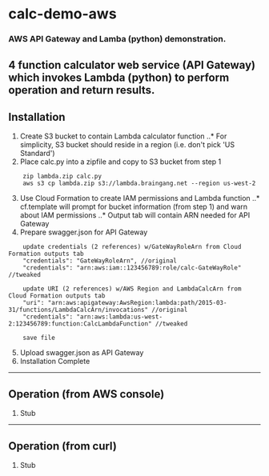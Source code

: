 # calc-demo-aws
### AWS API Gateway and Lamba (python) demonstration.


4 function calculator web service (API Gateway) which invokes Lambda (python) to perform operation and return results.
---
## Installation


1.  Create S3 bucket to contain Lambda calculator function
..* For simplicity, S3 bucket should reside in a region (i.e. don't pick 'US Standard') 
2.  Place calc.py into a zipfile and copy to S3 bucket from step 1
```
    zip lambda.zip calc.py
    aws s3 cp lambda.zip s3://lambda.braingang.net --region us-west-2
```
3.  Use Cloud Formation to create IAM permissions and Lambda function
..* cf.template will prompt for bucket information (from step 1) and warn about IAM permissions
..* Output tab will contain ARN needed for API Gateway
4.  Prepare swagger.json for API Gateway
```
    update credentials (2 references) w/GateWayRoleArn from Cloud Formation outputs tab
    "credentials": "GateWayRoleArn", //original
    "credentials": "arn:aws:iam::123456789:role/calc-GateWayRole" //tweaked

    update URI (2 references) w/AWS Region and LambdaCalcArn from Cloud Formation outputs tab
    "uri": "arn:aws:apigateway:AwsRegion:lambda:path/2015-03-31/functions/LambdaCalcArn/invocations" //original
    "credentials": "arn:aws:lambda:us-west-2:123456789:function:CalcLambdaFunction" //tweaked

    save file
```
5.  Upload swagger.json as API Gateway
6.  Installation Complete

---

## Operation (from AWS console)
1.  Stub

---

## Operation (from curl)
1. Stub
